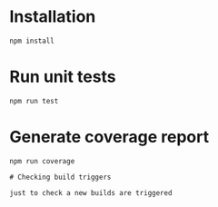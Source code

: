 # Installation
```
npm install
```

# Run unit tests
```
npm run test
```

# Generate coverage report
```
npm run coverage

# Checking build triggers

just to check a new builds are triggered
